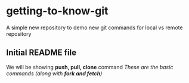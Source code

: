 # getting-to-know-git
A simple new repository to demo new git commands for local vs remote repository
## Initial README file
We will be showing **push, pull, clone** command
*These are the basic commands (along with **fork and fetch**)*
